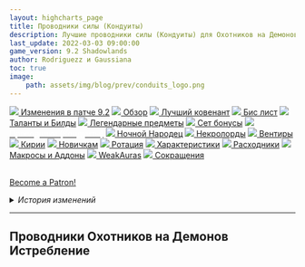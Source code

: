 ```yaml
---
layout: highcharts_page
title: Проводники силы (Кондуиты)
description: Лучшие проводники силы (Кондуиты) для Охотников на Демонов Истребление 9.2 PvE Shadowlands
last_update: 2022-03-03 09:00:00
game_version: 9.2 Shadowlands 
author: Rodriguezz и Gaussiana
toc: true
image:
    path: assets/img/blog/prev/conduits_logo.png
---
```


<div id="smooth-nav-outer">
<a href="{{ site.url }}/guide/havoc/changes-patch.html"><img src="https://wow.zamimg.com/images/wow/icons/medium/inv_misc_spyglass_02.jpg"> Изменения в патче 9.2</a>
<a href="{{ site.url }}/guide/havoc/overview.html"><img src="https://wow.zamimg.com/images/wow/icons/medium/inv_misc_spyglass_02.jpg"> Обзор</a>
<a href="{{ site.url }}/guide/havoc/best-covenant-shadowlands.html"><img src="https://wow.zamimg.com/images/wow/icons/medium/achievement_mythicdungeons_shadowlands.jpg"> Лучший ковенант</a>
<a href="{{ site.url }}/guide/havoc/gear.html"><img src="https://wow.zamimg.com/images/wow/icons/medium/inv_chest_chain_03.jpg"> Бис лист</a>
<a href="{{ site.url }}/guide/havoc/talent-builds.html"><img src="https://wow.zamimg.com/images/wow/icons/medium/ability_marksmanship.jpg"> Таланты и Билды</a>
<a href="{{ site.url }}/guide/havoc/legendaries-shadowlands.html"><img src="https://wow.zamimg.com/images/wow/icons/medium/runesmith_icon.jpg"> Легендарные предметы</a>
<a href="{{ site.url }}/guide/havoc/set-bonuses.html"><img src="https://wow.zamimg.com/images/wow/icons/medium/wow_token01.jpg"> Сет бонусы</a>
<a href="{{ site.url }}/guide/havoc/conduits-shadowlands.html"><img src="https://wow.zamimg.com/images/wow/icons/medium/ability_rogue_rollthebones02.jpg"><span style="color: white;"> Проводники (Кондуиты)</span></a>
<a href="{{ site.url }}/guide/havoc/night-fae.html"><img src="https://wow.zamimg.com/images/wow/icons/medium/ui_sigil_nightfae.jpg"> Ночной Народец</a>
<a href="{{ site.url }}/guide/havoc/necrolord.html"><img src="https://wow.zamimg.com/images/wow/icons/medium/ui_sigil_necrolord.jpg"> Некролорды</a>
<a href="{{ site.url }}/guide/havoc/venthyr.html"><img src="https://wow.zamimg.com/images/wow/icons/medium/ui_sigil_venthyr.jpg"> Вентиры</a>
<a href="{{ site.url }}/guide/havoc/kyrian.html"><img src="https://wow.zamimg.com/images/wow/icons/medium/ui_sigil_kyrian.jpg"> Кирии</a>
<a href="{{ site.url }}/guide/havoc/beginners.html"><img src="https://wow.zamimg.com/images/wow/icons/medium/spell_lifegivingseed.jpg"> Новичкам</a>
<a href="{{ site.url }}/guide/havoc/rotation-priority.html"><img src="https://wow.zamimg.com/images/wow/icons/medium/spell_mekkatorque_bot_bluegear.jpg"> Ротация</a>
<a href="{{ site.url }}/guide/havoc/stats.html"><img src="https://wow.zamimg.com/images/wow/icons/medium/inv_inscription_80_warscroll_intellect.jpg"> Характеристики</a>
<a href="{{ site.url }}/guide/havoc/consumables.html"><img src="https://wow.zamimg.com/images/wow/icons/medium/inv_potion_92.jpg"> Расходники</a>
<a href="{{ site.url }}/guide/havoc/macros-addons.html"><img src="https://wow.zamimg.com/images/wow/icons/medium/inv_eng_gearspringparts.jpg"> Макросы и Аддоны</a>
<a href="{{ site.url }}/guide/havoc/weakauras.html"><img src="https://wow.zamimg.com/images/wow/icons/medium/spell_holy_auramastery.jpg"> WeakAuras</a>
<a href="{{ site.url }}/guide/havoc/common-terms.html"><img src="https://wow.zamimg.com/images/wow/icons/medium/ui_chat.jpg"> Сокращения</a>
</div>
<br>

<a href="https://www.patreon.com/bePatron?u=43917749"  data-patreon-widget-type="become-patron-button">Become a Patron!</a><script async src="https://c6.patreon.com/becomePatronButton.bundle.js"></script>

<details>
 <summary><i>История изменений</i></summary>
    <details open>
     <summary><i>Патч 9.1</i></summary>
      <ul>
        <li><a href="https://ru.wowhead.com/spell=339228/">Танец с судьбой</a> - урон от проводника повышен на 300%.</li>
      </ul>
    </details> 
    <details>
     <summary><i>Патч 9.1</i></summary>
      <ul>
        <li><a href="https://ru.wowhead.com/item=183463">Неестественная злоба</a> - Теперь усиливает урон от ДоТа Охоты.</li>
        <li>Добавлен новый Кондуит <a href="https://ru.wowhead.com/spell=357902">Фрагмент адаптивной брони</a> - Когда вы получаете исцеление от другого игрока, ваша основная характеристика повышается на 2-3.6% на 15 секунд. Срабатывает не чаще раза в 30 секунд.</li>
        <li>Добавлен новый Кондуит <a href="https://ru.wowhead.com/spell=357888">Сфера концентрированной анимы</a> - Когда вы получаете урон, вы восполняете 2.5-4.5% максимального запаса здоровья. Срабатывает не чаще раза в 10 секунд. </li>
      </ul>
    </details>
</details>

<hr>

## Проводники Охотников на Демонов Истребление

### <img src="/assets/img/guide/havoc/potency.png" width="15" height="100%"> Проводники силы

<div class="table-box" markdown="1">

|Проводник|Описание|Рейд|Мифик+|
|[Непреклонный натиск](https://ru.wowhead.com/spell=339151)|Дает небольшой шанс на то, что [Удар Хаоса](https://ru.wowhead.com/spell=162794) нанести второй удар. Кондуит очень хорошо сочетаться с [Циклом Ненависти](https://www.ru.wowhead.com/spell=258887), поскольку дополнительный удар может восполнить гнев, а также на него срабатывает [Цикл Ненависти](https://www.ru.wowhead.com/spell=258887). Даже без [Цикла Ненависти](https://www.ru.wowhead.com/spell=258887), [Удар Хаоса](https://ru.wowhead.com/spell=162794) составляет большую часть нашего урона в СТ боях, и возможность его усилить выглядит очень неплохо.|Хороший прирост ДПС|Незначительный прирост ДПС|
|[Нарастающий жар преисподней](https://ru.wowhead.com/spell=339231)|Сильный бафф [Обжигающего жар](https://ru.wowhead.com/spell=258920/). Кондуит значительное увеличивает его урон, особенно в AoE.|Хороший прирост ДПС|Сильный прирост ДПС|
|[Танец с судьбой](https://ru.wowhead.com/spell=339228)|Дает неплохое усиление последнему удару [Танцу клинков](https://ru.wowhead.com/spell=188499). Довольно слабый, если не играть с [Первой кровью](https://ru.wowhead.com/spell=206416).|Хороший прирост ДПС|Хороший прирост ДПС|
|[Зазубренный клинок](https://ru.wowhead.com/spell=339230/)|Проводник дает хорошую синергию между [Броском боевого клинка](https://ru.wowhead.com/spell=185123) и [Пронзающим взглядом](https://ru.wowhead.com/spell=198013), однако из-за того, что [Бросок боевого клинка](https://ru.wowhead.com/spell=185123) сам по себе слаб, нам нужно тратить одно ГКД, что не очень выгодно в сравнении с полученным от [Непреклонный натиск](https://ru.wowhead.com/spell=339151) или [Нарастающий жар преисподней](https://ru.wowhead.com/spell=339231).|Незначительный прирост ДПС|Слабый прирост ДПС|

</div>

### <img src="https://wow.zamimg.com/images/wow/icons/medium/achievement_mythicdungeons_shadowlands.jpg" width="15" height="100%"> Проводники Ковенантов

<div class="table-box" markdown="1">

|Ковенант|Проводник|Описание|Рейд|Мифик+|
|<span class="c8">Кирии</span>|[Повторный указ](https://ru.wowhead.com/spell=339895)|Проводник повторно активирует [Элизийский декрет](https://ru.wowhead.com/spell=306830), который наносит часть урона. Повторная активация не генерирует дает дополнительные души. Тем не менее, это сильное увеличение одной из наших самых мощных АоЕ способностей.|Незначительный прирост ДПС|Сильный прирост ДПС|
|<span class="r3">Некролорды</span>|[Мрачное пламя](https://ru.wowhead.com/spell=340063)|Проводник увеличивает время действия баффа от поглощения [Душа демона](https://ru.wowhead.com/spell=347765). Отличный выбор, если вы играете в ковенанте <span class="r3">Некролордов</span>, так как он может продлить время действия баффа до 11 секунд.|Сильно увеличивает аптайм баффа|Сильно увеличивает аптайм баффа|
|<span class="c12">Ночной Народец</span>|[Неестественная злоба](https://ru.wowhead.com/spell=344358)|Сильное усилителе ДоТа [Охоты](https://ru.wowhead.com/spell=323639).|Хороший прирост ДПС|Сильный прирост ДПС|
|<span class="q10">Вентиры</span>|[Повышенная бдительность](https://ru.wowhead.com/spell=340028)|Хорошее сокращение перезарядки [Клеймо греха](https://ru.wowhead.com/spell=317009).|Хороший прирост ДПС|Хороший прирост ДПС|

</div>

### <img src="/assets/img/guide/havoc/endurance.png" width="15" height="100%"> Проводники выносливости

<div class="table-box" markdown="1">

|Проводник|Описание|Рейд|Мифик+|
|[Защитник Скверны](https://ru.wowhead.com/spell=338671)|Уменьшает время восстановления [Затуманивание](https://ru.wowhead.com/spell=198589).|Наивысший приоритет|Отличный выбор|
|[Расколотое исцеление](https://ru.wowhead.com/spell=338793)|Проводник улучшает наше самоисцеление, особенно при использовании.[Демонического Аппетита](https://www.ru/.wowhead.com/spell=206478).|Не лучший выбор|Не лучший выбор|
|[Вязкие чернила](https://ru.wowhead.com/spell=338682)|Постоянное снижение магического урона. Очень хороший защитный бафф, особенно в боях, где много магического урона.|Отличный выбор|Отличный выбор|

</div>

## Лучшие проводники для Рейда

<img src="/assets/img/guide/havoc/potency.png" width="15" height="100%"> <u>Проводники силы</u>

* [Нарастающий жар преисподней](https://ru.wowhead.com/spell=339231/) — урон способности {{ site.data.spell.Immolation_Aura }} дополнительно увеличивается на 10% каждый раз, когда она наносит урон. Очень сильно увеличивает урон от {{site.data.spell.Immolation_Aura }}, **используем всегда**.
> Добыча: подземелье [Смертельная тризна](https://ru.wowhead.com/the-necrotic-wake) босс [Хирург Трупошов](https://ru.wowhead.com/npc=166882) и рейд [Святилище Господства](https://ru.wowhead.com/zone=13561) босс [Сильвана Ветрокрылая](https://ru.wowhead.com/npc=180828/) 

* [Танец с судьбой](https://ru.wowhead.com/spell=339228)|Дает неплохое усиление последнему удару [Танцу клинков](https://ru.wowhead.com/spell=188499). Использовать только с талатом [Первая кровь](https://ru.wowhead.com/spell=206416).**используем всегда когда взят талат [Первая кровь](https://ru.wowhead.com/spell=206416)**.
> Добыча: подземелье [Театр Боли](https://ru.wowhead.com/zone=12841) босс [Ксав Несломленный](https://ru.wowhead.com/npc=162329)

* [Непреклонный натиск](https://ru.wowhead.com/spell=339151/) — {{ site.data.spell.Chaos_Strike }} с вероятностью 5% сработает еще раз.
> Добыча: подземелье [Чумные каскады](https://ru.wowhead.com/plaguefall) босс [Домина Отравленный Клинок](https://ru.wowhead.com/npc=164266)

* [Неестественная злоба](https://ru.wowhead.com/spell=344358) — увеличивает урон ДоТа [Охоты](https://ru.wowhead.com/spell=323639/), на 25%.
> Добыча: рейд [Замок Нафрия](https://ru.wowhead.com/castle-nathria) босс [Сир Денатрий](https://ru.wowhead.com/npc=167406) и мировые боссы

* [Мрачное пламя](https://ru.wowhead.com/spell=340063) — продлевает время действия "Усиленной души демона", полученной от [Подпитки для пламени](https://ru.wowhead.com/spell=329554/), на 1 секунд.
> Добыча: рейд [Замок Нафрия](https://ru.wowhead.com/castle-nathria) босс [Сир Денатрий](https://ru.wowhead.com/npc=167406) и мировые боссы

* [Повышенная бдительность](https://ru.wowhead.com/spell=340028) — Уменьшает время восстановления [Клейма греха](https://ru.wowhead.com/spell=317009) на 5 секунд.
> Добыча: рейд [Замок Нафрия](https://ru.wowhead.com/castle-nathria) босс [Сир Денатрий](https://ru.wowhead.com/npc=167406) и мировые боссы

<p class="tanknotes-section-error" markdown="1">
У нас всегда будет занят один слот проводником силы [Нарастающий жар преисподней](https://ru.wowhead.com/spell=339231/), а второй слот ковенанским проводником. В редких случая для СТ боев мы будем менять ковенанский проводник на [Непреклонный натиск](https://ru.wowhead.com/spell=339151).
</p>

<img src="/assets/img/guide/havoc/endurance.png" width="15" height="100%"> <u>Проводники выносливости</u>

* {{ site.data.conduits.Viscous_Ink }} — {{ site.data.spell.Demonic_WardsHDH }} снижает получаемый вами урон от магии дополнительно на 6%. Очень сильный проводник, берем когда в бою присутствует магический урон.
> Добыча: подземелье [Тайный рынок Тазавеш](https://ru.wowhead.com/zone=13577/) босс [Со'азми](https://ru.wowhead.com/npc=175806)

* {{ site.data.conduits.Fel_Defender }} — время восстановления вашей способности {{ site.data.spell.Blur }} уменьшается на 5 сек. **Используем всегда**
> Добыча: подземелье [Тайный рынок Тазавеш](https://ru.wowhead.com/zone=13577/) босс [Со'лея](https://ru.wowhead.com/npc=180863/)

* [Конденсированная сфера анимы](https://ru.wowhead.com/spell=357888) — При получении любого урона вы восполняете 2,5% максимального запаса здоровья. Эффект срабатывает не чаще раза в 10 сек.
> Добыча: мировой босс [Мор'гет](https://ru.wowhead.com/npc=178958/)

<img src="/assets/img/guide/havoc/finesse.png" width="15" height="100%"> <u>Проводники точности</u>

* {{ site.data.conduits.Felfire_Haste }} — ваша скорость передвижения повышается на 5% после использования способности {{ site.data.spell.Fel_Rush }}. Дает дополнительную мобильность и без того мобильному классу. Все же является единственным универсальным выбором проводника в эту ячейку.
> Добыча: рейд [Святилище Господства](https://ru.wowhead.com/zone=13561/) босс [Сир Денатрий](https://ru.wowhead.com/npc=179390/)

* {{ site.data.conduits.Ravenous_Consumption }} — способность {{ site.data.spell.Consume_Magic }} получает 15% шанс рассеять дополнительный эффект.
> Добыча: подземелье [Тайный рынок Тазавеш](https://ru.wowhead.com/zone=13577/) босс [ПОЧТ-мейстер](https://ru.wowhead.com/npc=175646)

## Лучшие проводники для Мифик+

<img src="/assets/img/guide/havoc/potency.png" width="15" height="100%"> <u>Проводники силы</u>

* {{ site.data.conduits.Growing_Inferno }} — урон способности {{ site.data.spell.Immolation_Aura }} дополнительно увеличивается на 10% каждый раз, когда она наносит урон. 
Очень сильно увеличивает урон от {{site.data.spell.Immolation_Aura }}, **используем всегда**.
> Добыча: подземелье [Смертельная тризна](https://ru.wowhead.com/the-necrotic-wake) босс [Хирург Трупошов](https://ru.wowhead.com/npc=166882) и рейд [Святилище Господства](https://ru.wowhead.com/zone=13561) босс [Сильвана Ветрокрылая](https://ru.wowhead.com/npc=180828/) 

* [Танец с судьбой](https://ru.wowhead.com/spell=339228)|Дает неплохое усиление последнему удару [Танцу клинков](https://ru.wowhead.com/spell=188499). Использовать только с талатом [Первая кровь](https://ru.wowhead.com/spell=206416).**используем всегда когда взят талат [Первая кровь](https://ru.wowhead.com/spell=206416)**.
> Добыча: подземелье [Театр Боли](https://ru.wowhead.com/zone=12841) босс [Ксав Несломленный](https://ru.wowhead.com/npc=162329)

* {{ site.data.conduits.Demons_Touch }} —  {{ site.data.spell.Chaos_Strike }} с вероятностью 5% сработает еще раз.
> Добыча: подземелье [Чумные каскады](https://ru.wowhead.com/plaguefall) босс [Домина Отравленный Клинок](https://ru.wowhead.com/npc=164266)

* [Неестественная злоба](https://ru.wowhead.com/spell=344358) — Увеличивает урон ДоТа "Охоты", на 25%.
> Добыча: рейд [Замок Нафрия](https://ru.wowhead.com/castle-nathria) босс [Сир Денатрий](https://ru.wowhead.com/npc=167406) и мировые боссы

<p class="tanknotes-section-error" markdown="1">
В Мифик+ мы всегда используем в один проводник силы [Нарастающий жар преисподней](https://ru.wowhead.com/spell=339231/), а второй слот берем ковенанским проводник. Если вам доступно три проводника силы, 
например вы играете в ковенанте Кирии используете медиума Пелагия, в третий слот берем {{ site.data.conduits.Demons_Touch }} чтоб усилить СТ урон, либо [Фрагмент адаптивной брони](https://ru.wowhead.com/spell=357902) для АоЕ.
</p>

<img src="/assets/img/guide/havoc/endurance.png" width="15" height="100%"> <u>Проводники выносливости</u>

* {{ site.data.conduits.Viscous_Ink }} — {{ site.data.spell.Demonic_WardsHDH }} снижает получаемый вами урон от магии дополнительно на 6%. Очень сильный проводник, берем когда в бою присутствует магический урон.
> Добыча: подземелье [Тайный рынок Тазавеш](https://ru.wowhead.com/zone=13577/) босс [Со'азми](https://ru.wowhead.com/npc=175806)

* {{ site.data.conduits.Fel_Defender }} — время восстановления вашей способности {{ site.data.spell.Blur }} уменьшается на 5 сек. **Используем всегда**
> Добыча: подземелье [Тайный рынок Тазавеш](https://ru.wowhead.com/zone=13577/) босс [Со'лея](https://ru.wowhead.com/npc=180863/)

* [Конденсированная сфера анимы](https://ru.wowhead.com/spell=357888) — При получении любого урона вы восполняете 2,5% максимального запаса здоровья. Эффект срабатывает не чаще раза в 10 сек.
> Добыча: мировой босс [Мор'гет](https://ru.wowhead.com/npc=178958/)

<img src="/assets/img/guide/havoc/finesse.png" width="15" height="100%"> <u>Проводники точности</u>

* {{ site.data.conduits.Felfire_Haste }} — ваша скорость передвижения повышается на 5% после использования способности {{ site.data.spell.Fel_Rush }}. Дает дополнительную мобильность и без того мобильному классу. Все же является единственным универсальным выбором проводника в эту ячейку.
> Добыча: рейд [Святилище Господства](https://ru.wowhead.com/zone=13561/) босс [Сир Денатрий](https://ru.wowhead.com/npc=179390/)

* {{ site.data.conduits.Ravenous_Consumption }} — способность {{ site.data.spell.Consume_Magic }} получает 15% шанс рассеять дополнительный эффект.
> Добыча: подземелье [Тайный рынок Тазавеш](https://ru.wowhead.com/zone=13577/) босс [ПОЧТ-мейстер](https://ru.wowhead.com/npc=175646)

<hr>

<div class="minibox minibox-left"><a href="{{ site.url }}/guide/havoc/domination-set-bonuses.html">Назад:<br>Осколки господства</a></div>
<div class="minibox"><a href="{{ site.url }}/guide/havoc/night-fae.html">Длаее:<br>Ночной Народец</a></div>
<br>